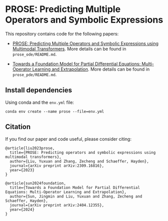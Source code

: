 # PROSE: Predicting Multiple Operators and Symbolic Expressions

This repository contains code for the following papers:

- [PROSE: Predicting Multiple Operators and Symbolic Expressions using Multimodal Transformers](https://arxiv.org/abs/2309.16816). More details can be found in ``prose_ode/README.md``.

- [Towards a Foundation Model for Partial Differential Equations: Multi-Operator Learning and Extrapolation](https://arxiv.org/abs/2404.12355). More details can be found in ``prose_pde/README.md``.

## Install dependencies

Using conda and the ```env.yml``` file:

```
conda env create --name prose --file=env.yml
```

## Citation

If you find our paper and code useful, please consider citing:

```
@article{liu2023prose,
  title={PROSE: Predicting operators and symbolic expressions using multimodal transformers},
  author={Liu, Yuxuan and Zhang, Zecheng and Schaeffer, Hayden},
  journal={arXiv preprint arXiv:2309.16816},
  year={2023}
}
```

```
@article{sun2024foundation,
  title={Towards a Foundation Model for Partial Differential Equations: Multi-Operator Learning and Extrapolation}, 
  author={Sun, Jingmin and Liu, Yuxuan and Zhang, Zecheng and Schaeffer, Hayden},
  journal={arXiv preprint arXiv:2404.12355},
  year={2024}
}
```
